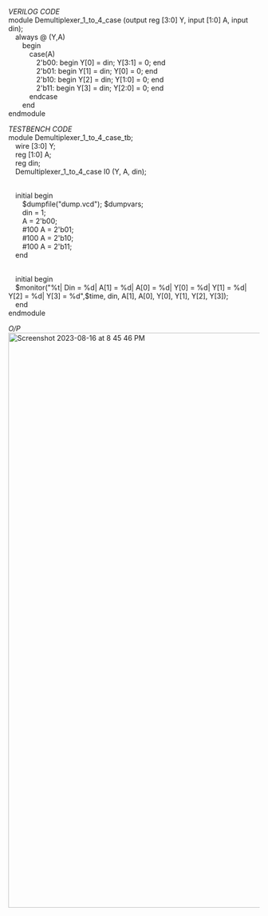 *VERILOG CODE*
<br>module Demultiplexer_1_to_4_case (output reg [3:0] Y, input [1:0] A, input din);
<br>&emsp;always @ (Y,A)
<br>&emsp;&emsp;begin
<br>&emsp;&emsp;&emsp;case(A)
<br>&emsp;&emsp;&emsp;&emsp;2'b00: begin Y[0] = din; Y[3:1] = 0; end
<br>&emsp;&emsp;&emsp;&emsp;2'b01: begin Y[1] = din; Y[0] = 0; end
<br>&emsp;&emsp;&emsp;&emsp;2'b10: begin Y[2] = din; Y[1:0] = 0; end
<br>&emsp;&emsp;&emsp;&emsp;2'b11: begin Y[3] = din; Y[2:0] = 0; end
<br>&emsp;&emsp;&emsp;endcase
<br>&emsp;&emsp;end
<br>endmodule

*TESTBENCH CODE*
<br>module Demultiplexer_1_to_4_case_tb;
<br>&emsp;wire [3:0] Y;
<br>&emsp;reg [1:0] A;
<br>&emsp;reg din;
<br>&emsp;Demultiplexer_1_to_4_case I0 (Y, A, din);

<br>&emsp;initial begin
<br>&emsp;&emsp;$dumpfile("dump.vcd"); $dumpvars;
<br>&emsp;&emsp;din = 1;
<br>&emsp;&emsp;A = 2'b00;
<br>&emsp;&emsp;#100 A = 2'b01;
<br>&emsp;&emsp;#100 A = 2'b10;
<br>&emsp;&emsp;#100 A = 2'b11;
<br>&emsp;end

<br>&emsp;initial begin
<br>&emsp;$monitor("%t| Din = %d| A[1] = %d| A[0] = %d| Y[0] = %d| Y[1] = %d| Y[2] = %d| Y[3] = %d",$time, din, A[1], A[0], Y[0], Y[1], Y[2], Y[3]);
<br>&emsp;end
<br>endmodule

*O/P*
<img width="1150" alt="Screenshot 2023-08-16 at 8 45 46 PM" src="https://github.com/AnnaTheSloth284/S4_KTU_Digital_Lab/assets/112563080/8ec63c15-7fe3-4edb-9241-c8635ebe0b85">
